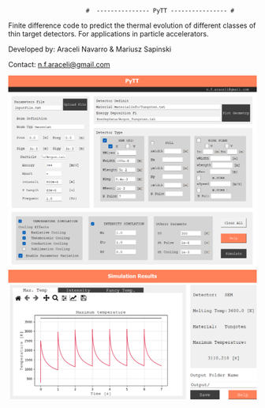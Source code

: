                          #  --------------- PyTT ---------------- # 

 Finite difference code to predict the thermal evolution of different classes
 of thin target detectors. For applications in particle accelerators.
 
 Developed by: Araceli Navarro & Mariusz Sapinski
 
 Contact: n.f.araceli@gmail.com
 
![plot](./HelpFolder/PyTTScreanshot.png)
![plot](./HelpFolder/PyTTresults.png)
